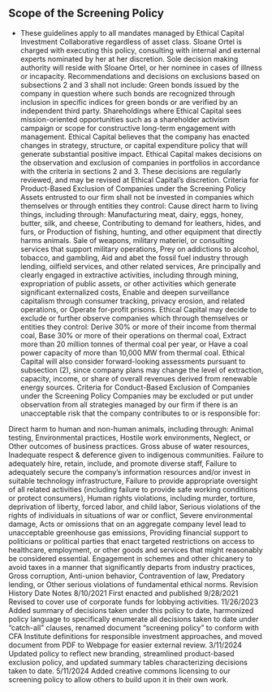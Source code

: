 
## Scope of the Screening Policy
- These guidelines apply to all mandates managed by Ethical Capital Investment Collaborative regardless of asset class.
Sloane Ortel is charged with executing this policy, consulting with internal and external experts nominated by her at her discretion.
Sole decision making authority will reside with Sloane Ortel, or her nominee in cases of illness or incapacity.
Recommendations and decisions on exclusions based on subsections 2 and 3 shall not include:
Green bonds issued by the company in question where such bonds are recognized through inclusion in specific indices for green bonds or are verified by an independent third party.
Shareholdings where Ethical Capital sees mission-oriented opportunities such as a shareholder activism campaign or scope for constructive long-term engagement with management.
Ethical Capital believes that the company has enacted changes in strategy, structure, or capital expenditure policy that will generate substantial positive impact.
Ethical Capital makes decisions on the observation and exclusion of companies in portfolios in accordance with the criteria in sections 2 and 3. These decisions are regularly reviewed, and may be revised at Ethical Capital’s discretion.
Criteria for Product-Based Exclusion of Companies under the Screening Policy
Assets entrusted to our firm shall not be invested in companies which themselves or through entities they control:
Cause direct harm to living things, including through:
Manufacturing meat, dairy, eggs, honey, butter, silk, and cheese,
Contributing to demand for leathers, hides, and furs, or
Production of fishing, hunting, and other equipment that directly harms animals.
Sale of weapons, military materiel, or consulting services that support military operations,
Prey on addictions to alcohol, tobacco, and gambling, 
Aid and abet the fossil fuel industry through lending, oilfield services, and other related services, 
Are principally and clearly engaged in extractive activities, including through mining, expropriation of public assets, or other activities which generate significant externalized costs,
Enable and deepen surveillance capitalism through consumer tracking, privacy erosion, and related operations, or
Operate for-profit prisons. 
Ethical Capital may decide to exclude or further observe companies which through themselves or entities they control:
Derive 30% or more of their income from thermal coal, 
Base 30% or more of their operations on thermal coal, 
Extract more than 20 million tonnes of thermal coal per year, or 
Have a coal power capacity of more than 10,000 MW from thermal coal. 
Ethical Capital will also consider forward-looking assessments pursuant to subsection (2), since company plans may change the level of extraction, capacity, income, or share of overall revenues derived from renewable energy sources.
Criteria for Conduct-Based Exclusion of Companies under the Screening Policy
Companies may be excluded or put under observation from all strategies managed by our firm if there is an unacceptable risk that the company contributes to or is responsible for: 

Direct harm to human and non-human animals, including through:
Animal testing,
Environmental practices,
Hostile work environments,
Neglect, or 
Other outcomes of business practices. 
Gross abuse of water resources, 
Inadequate respect & deference given to indigenous communities. 
Failure to adequately hire, retain, include, and promote diverse staff,
Failure to adequately secure the company’s information resources and/or invest in suitable technology infrastructure, 
Failure to provide appropriate oversight of all related activities (including failure to provide safe working conditions or protect consumers),
Human rights violations, including murder, torture, deprivation of liberty, forced labor, and child labor,
Serious violations of the rights of individuals in situations of war or conflict,
Severe environmental damage,
Acts or omissions that on an aggregate company level lead to unacceptable greenhouse gas emissions,
Providing financial support to politicians or political parties that enact targeted restrictions on access to healthcare, employment, or other goods and services that might reasonably be considered essential. 
Engagement in schemes and other chicanery to avoid taxes in a manner that significantly departs from industry practices,
Gross corruption,
Anti-union behavior,
Contravention of law, 
Predatory lending, or
Other serious violations of fundamental ethical norms. 
Revision History
Date	Notes
8/10/2021	First enacted and published
9/28/2021	Revised to cover use of corporate funds for lobbying activities.
11/26/2023	Added summary of decisions taken under this policy to date, harmonized policy language to specifically enumerate all decisions taken to date under “catch-all” clauses, renamed document “screening policy” to conform with CFA Institute definitions for responsible investment approaches, and moved document from PDF to Webpage for easier external review.
3/11/2024	Updated policy to reflect new branding, streamlined product-based exclusion policy, and updated summary tables characterizing decisions taken to date.
5/11/2024	Added creative commons licensing to our screening policy to allow others to build upon it in their own work.
